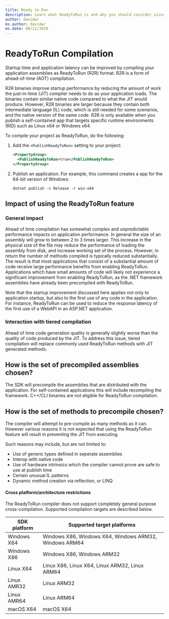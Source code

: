 ```yaml
---
title: Ready to Run
description: Learn what ReadyToRun is and why you should consider using it as part of the deployment.
author: davidwr
ms.author: davidwr
ms.date: 09/21/2020
---
```

# ReadyToRun Compilation
Startup time and application latency can be improved by compiling your application assemblies as ReadyToRun (R2R) format. R2R is a form of ahead-of-time (AOT) compilation.

R2R binaries improve startup performance by reducing the amount of work the just-in-time (JIT) compiler needs to do as your application loads. The binaries contain similar native code compared to what the JIT would produce. However, R2R binaries are larger because they contain both intermediate language (IL) code, which is still needed for some scenarios, and the native version of the same code. R2R is only available when you publish a self-contained app that targets specific runtime environments (RID) such as Linux x64 or Windows x64.

To compile your project as ReadyToRun, do the following:

01. Add the `<PublishReadyToRun>` setting to your project:

    ```xml
    <PropertyGroup>
      <PublishReadyToRun>true</PublishReadyToRun>
    </PropertyGroup>
    ```

02. Publish an application. For example, this command creates a app for the 64-bit version of Windows:

    ```dotnetcli
    dotnet publish -c Release -r win-x64

    ```

## Impact of using the ReadyToRun feature

### General impact
Ahead of time compilation has somewhat complex and unpredictable performance impacts on application performance. In general the size of an assembly will grow to between 2 to 3 times larger. This increase in the physical size of the file may reduce the performance of loading the assembly from disk, and increase working set of the process. However, in return the number of methods compiled is typically reduced substantially. The result is that most applications that consist of a substantial amount of code receive large performance benefits from enabling ReadyToRun. Applications which have small amounts of code will likely not experience a significant improvement from enabling ReadyToRun, as the .NET framework assemblies have already been precompiled with ReadyToRun.

Note that the startup improvement discussed here applies not only to application startup, but also to the first use of any code in the application. For instance, ReadyToRun can be used to reduce the response latency of the first use  of a WebAPI in an ASP.NET application.

### Interaction with tiered compilation
Ahead of time code generation quality is generally slightly worse than the quality of code produced by the JIT. To address this issue, tiered compilation will replace commonly used ReadyToRun methods with JIT generated methods.

## How is the set of precompiled assemblies chosen?
The SDK will precompile the assemblies that are distributed with the application. For self-contained applications this will include recompiling the framework. C++/CLI binaries are not eligible for ReadyToRun compilation.

## How is the set of methods to precompile chosen?
The compiler will attempt to pre-compile as many methods as it can. However various reasons it is not expected that using the ReadyToRun feature will result in preventing the JIT from executing.

Such reasons may include, but are not limited to:
- Use of generic types defined in seperate assemblies
- Interop with native code
- Use of hardware intrinsics which the compiler cannot prove are safe to use at publish time
- Certain unusual IL patterns
- Dynamic method creation via reflection, or LINQ

#### Cross platform/architecture restrictions

The ReadyToRun compiler does not support completely general purpose cross-compilation. Supported compilation targets are described below.

| SDK platform | Supported target platforms |
| ------------ | --------------------------- |
| Windows X64  | Windows X86, Windows X64, Windows ARM32, Windows ARM64 |
| Windows X86  | Windows X86, Windows ARM32 |
| Linux X64    | Linux X86, Linux X64, Linux ARM32, Linux ARM64 |
| Linux AMR32  | Linux ARM32 |
| Linux AMR64  | Linux ARM64 |
| macOS X64    | macOS X64 |


